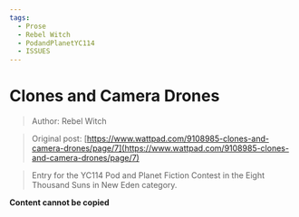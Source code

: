 ```yaml
---
tags:
  - Prose
  - Rebel Witch
  - PodandPlanetYC114
  - ISSUES
---
```


# Clones and Camera Drones

> Author: Rebel Witch

> Original post: [https://www.wattpad.com/9108985-clones-and-camera-drones/page/7](https://www.wattpad.com/9108985-clones-and-camera-drones/page/7)

> Entry for the YC114 Pod and Planet Fiction Contest in the Eight Thousand Suns in New Eden category.


**Content cannot be copied**